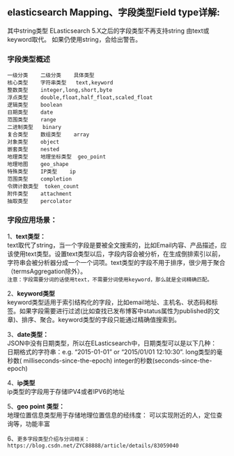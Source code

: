 ## **elasticsearch Mapping、字段类型Field type详解:**  
 其中string类型 ELasticsearch 5.X之后的字段类型不再支持string 由text或keyword取代。 如果仍使用string，会给出警告。
### 字段类型概述
```
一级分类	二级分类	具体类型
核心类型	字符串类型	text,keyword
整数类型	integer,long,short,byte
浮点类型	double,float,half_float,scaled_float
逻辑类型	boolean
日期类型	date
范围类型	range
二进制类型	binary
复合类型	数组类型	array
对象类型	object
嵌套类型	nested
地理类型	地理坐标类型	geo_point
地理地图	geo_shape
特殊类型	IP类型	ip
范围类型	completion
令牌计数类型	token_count
附件类型	attachment
抽取类型	percolator
```
### 字段应用场景：
1、**text类型：**  
text取代了string，当一个字段是要被全文搜索的，比如Email内容、产品描述，应该使用text类型。设置text类型以后，字段内容会被分析，在生成倒排索引以前，字符串会被分析器分成一个一个词项。text类型的字段不用于排序，很少用于聚合（termsAggregation除外）。  
```注意：字段需要分词的话使用text，不需要分词使用keyword，那么就是全词精确匹配。```

2、**keyword类型**  
keyword类型适用于索引结构化的字段，比如email地址、主机名、状态码和标签。如果字段需要进行过滤(比如查找已发布博客中status属性为published的文章)、排序、聚合。keyword类型的字段只能通过精确值搜索到。

3、**date类型：**  
JSON中没有日期类型，所以在ELasticsearch中，日期类型可以是以下几种：  
日期格式的字符串：e.g. “2015-01-01” or “2015/01/01 12:10:30”.
long类型的毫秒数( milliseconds-since-the-epoch)
integer的秒数(seconds-since-the-epoch)

4、**ip类型**  
ip类型的字段用于存储IPV4或者IPV6的地址

5、**geo point 类型：**  
地理位置信息类型用于存储地理位置信息的经纬度：  可以实现附近的人，定位查询等，功能丰富

6、```更多字段类型介绍与分词相关：https://blog.csdn.net/ZYC88888/article/details/83059040```